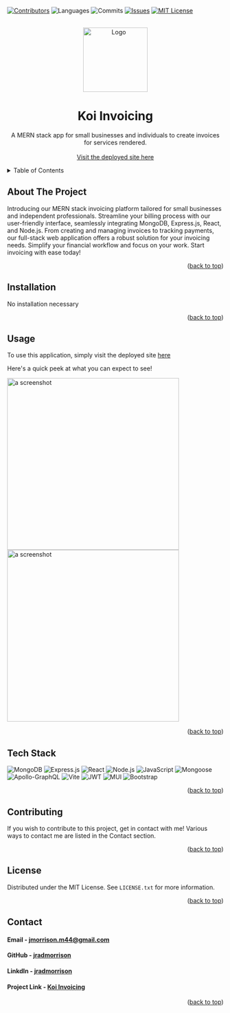 <!-- Improved compatibility of back to top link: See: https://github.com/othneildrew/Best-README-Template/pull/73 -->
<a name="readme-top"></a>
<!--
*** Thanks for checking out the Best-README-Template. If you have a suggestion
*** that would make this better, please fork the repo and create a pull request
*** or simply open an issue with the tag "enhancement".
*** Don't forget to give the project a star!
*** Thanks again! Now go create something AMAZING! :D
-->

<!-- PROJECT SHIELDS -->
<!--
*** I'm using markdown "reference style" links for readability.
*** Reference links are enclosed in brackets [ ] instead of parentheses ( ).
*** See the bottom of this document for the declaration of the reference variables
*** for contributors-url, forks-url, etc. This is an optional, concise syntax you may use.
*** https://www.markdownguide.org/basic-syntax/#reference-style-links
-->
[![Contributors][contributors-shield]][contributors-url]
![Languages][top-lang-shield]
![Commits][commits-shield]
[![Issues][issues-shield]][issues-url]
[![MIT License][license-shield]][license-url]


<!-- PROJECT LOGO -->
<br />
<div align="center">
  <a href="https://github.com/jradmorrison/koi-invoicing">
    <img src="./assets/logo.png" alt="Logo" width="150" height="150">
  </a>

<h1 align="center">Koi Invoicing</h1>

  <p align="center">
    A MERN stack app for small businesses and individuals to create invoices for services rendered.
    <br><br>
    <a href="https://books-books-books-b6mk.onrender.com/" target="_blank">Visit the deployed site here</a>
  </p>
</div>


<!-- TABLE OF CONTENTS -->
<details>
  <summary>Table of Contents</summary>
  <ol>
    <li><a href="#about-the-project">About The Project</a></li>
    <li><a href="#installation">Installation</a></li>
    <li><a href="#usage">Usage</a></li>
    <li><a href="#contributing">Contributing</a></li>
    <li><a href="#license">License</a></li>
    <li><a href="#contact">Contact</a></li>
  </ol>
</details>


<!-- ABOUT THE PROJECT -->
## About The Project

Introducing our MERN stack invoicing platform tailored for small businesses and independent professionals. Streamline your billing process with our user-friendly interface, seamlessly integrating MongoDB, Express.js, React, and Node.js. From creating and managing invoices to tracking payments, our full-stack web application offers a robust solution for your invoicing needs. Simplify your financial workflow and focus on your work. Start invoicing with ease today!

<p align="right">(<a href="#readme-top">back to top</a>)</p>

<!-- Installation instructions -->
## Installation

No installation necessary

<p align="right">(<a href="#readme-top">back to top</a>)</p>


<!-- USAGE EXAMPLES -->
## Usage

To use this application, simply visit the deployed site <a href="https://books-books-books-b6mk.onrender.com/" target="_blank">here</a>

Here's a quick peek at what you can expect to see!


<img src="./assets/screenshot1.png" alt="a screenshot" width="400px" ><img src="./assets/screenshot2.png" alt="a screenshot" width="400px" >


<p align="right">(<a href="#readme-top">back to top</a>)</p>


## Tech Stack

<a name="tech-stack"></a>
![MongoDB](https://img.shields.io/badge/MongoDB-%234ea94b.svg?style=for-the-badge&logo=mongodb&logoColor=white)
![Express.js](https://img.shields.io/badge/express.js-%23404d59.svg?style=for-the-badge&logo=express&logoColor=%2361DAFB)
![React](https://img.shields.io/badge/react-%2320232a.svg?style=for-the-badge&logo=react&logoColor=%2361DAFB)
![Node.js](https://img.shields.io/badge/Node.js-%23339933.svg?style=for-the-badge&logo=node.js&logoColor=%23white)
![JavaScript](https://img.shields.io/badge/JavaScript-%23F7DF1E.svg?style=for-the-badge&logo=javascript&logoColor=%23black)
![Mongoose](https://img.shields.io/badge/mongoose-%23880000.svg?style=for-the-badge&logo=mongoose&logoColor=white)
![Apollo-GraphQL](https://img.shields.io/badge/-ApolloGraphQL-311C87?style=for-the-badge&logo=apollo-graphql)
![Vite](https://img.shields.io/badge/vite-%23646CFF.svg?style=for-the-badge&logo=vite&logoColor=white)
![JWT](https://img.shields.io/badge/JWT-black?style=for-the-badge&logo=JSON%20web%20tokens)
![MUI](https://img.shields.io/badge/MUI-%230081CB.svg?style=for-the-badge&logo=mui&logoColor=white)
![Bootstrap](https://img.shields.io/badge/bootstrap-%238511FA.svg?style=for-the-badge&logo=bootstrap&logoColor=white)



<p align="right">(<a href="#readme-top">back to top</a>)</p>


<!-- CONTRIBUTING -->
## Contributing

If you wish to contribute to this project, get in contact with me! Various ways to contact me are listed in the Contact section.

<p align="right">(<a href="#readme-top">back to top</a>)</p>


<!-- LICENSE -->
## License

Distributed under the MIT License. See `LICENSE.txt` for more information.

<p align="right">(<a href="#readme-top">back to top</a>)</p>



<!-- CONTACT -->
## Contact

<h4>Email - <a href="mailto:jmorrison.m44@gmail.com">jmorrison.m44@gmail.com</a></h4>

<h4>GitHub - <a href="https://github.com/jradmorrison">jradmorrison</a></h4>

<h4>LinkdIn - <a href="https://linkedin.com/in/jradmorrison">jradmorrison</a></h4>

<h4>Project Link - <a href="https://github.com/jradmorrison/koi-invoicing">Koi Invoicing</a></h4>

<p align="right">(<a href="#readme-top">back to top</a>)</p>


<!-- MARKDOWN LINKS & IMAGES -->
<!-- https://www.markdownguide.org/basic-syntax/#reference-style-links -->
[contributors-shield]: https://img.shields.io/github/contributors/jradmorrison/koi-invoicing.svg?style=for-the-badge
[contributors-url]: https://github.com/jradmorrison/koi-invoicing/graphs/contributors
[forks-shield]: https://img.shields.io/github/forks/jradmorrison/koi-invoicing.svg?style=for-the-badge
[forks-url]: https://github.com/jradmorrison/koi-invoicing/network/members
[stars-shield]: https://img.shields.io/github/stars/jradmorrison/koi-invoicing.svg?style=for-the-badge
[stars-url]: https://github.com/jradmorrison/koi-invoicing/stargazers
[issues-shield]: https://img.shields.io/github/issues/jradmorrison/koi-invoicing.svg?style=for-the-badge
[issues-url]: https://github.com/jradmorrison/koi-invoicing/issues
[license-shield]: https://img.shields.io/github/license/jradmorrison/koi-invoicing.svg?style=for-the-badge
[license-url]: https://github.com/jradmorrison/koi-invoicing/blob/master/LICENSE.txt
[linkedin-shield]: https://img.shields.io/badge/-LinkedIn-black.svg?style=for-the-badge&logo=linkedin&colorB=555
[linkedin-url]: https://linkedin.com/in/jradmorrison
[product-screenshot]: images/screenshot.png
[Next.js]: https://img.shields.io/badge/next.js-000000?style=for-the-badge&logo=nextdotjs&logoColor=white
[Next-url]: https://nextjs.org/
[React.js]: https://img.shields.io/badge/React-20232A?style=for-the-badge&logo=react&logoColor=61DAFB
[React-url]: https://reactjs.org/
[Vue.js]: https://img.shields.io/badge/Vue.js-35495E?style=for-the-badge&logo=vuedotjs&logoColor=4FC08D
[Vue-url]: https://vuejs.org/
[Angular.io]: https://img.shields.io/badge/Angular-DD0031?style=for-the-badge&logo=angular&logoColor=white
[Angular-url]: https://angular.io/
[Svelte.dev]: https://img.shields.io/badge/Svelte-4A4A55?style=for-the-badge&logo=svelte&logoColor=FF3E00
[Svelte-url]: https://svelte.dev/
[Laravel.com]: https://img.shields.io/badge/Laravel-FF2D20?style=for-the-badge&logo=laravel&logoColor=white
[Laravel-url]: https://laravel.com
[Bootstrap.com]: https://img.shields.io/badge/Bootstrap-563D7C?style=for-the-badge&logo=bootstrap&logoColor=white
[Bootstrap-url]: https://getbootstrap.com
[JQuery.com]: https://img.shields.io/badge/jQuery-0769AD?style=for-the-badge&logo=jquery&logoColor=white
[JQuery-url]: https://jquery.com 
[top-lang-shield]: https://img.shields.io/github/languages/top/jradmorrison/koi-invoicing.svg?style=for-the-badge
[commits-shield]: https://img.shields.io/github/commit-activity/t/jradmorrison/koi-invoicing.svg?style=for-the-badge
